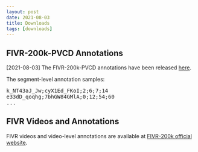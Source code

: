 ```yaml
---
layout: post
date: 2021-08-03
title: Downloads
tags: [downloads]
---
```


## FIVR-200k-PVCD Annotations
[2021-08-03] The FIVR-200k-PVCD annotations have been released [here][PVCD].

[PVCD]: https://pvcd-vsal.github.io/vsal//downloads/FIVR-200k-PVCD.txt

The segment-level annotation samples:
<div class="highlight"><pre><span class="k">k_NT43aJ_Jw;</span><span class="nc">cyX1Ed_FKoI;</span><span class="k">2;6;</span><span class="nc">7;14</span>
<span class="k">e33dD_qoqhg;</span><span class="nc">7bhGW84GMlA;</span><span class="k">0;12;</span><span class="nc">54;60</span>
...
</pre></div>


## FIVR Videos and Annotations
FIVR videos and video-level annotations are available at [FIVR-200k official website][video].

[video]: http://ndd.iti.gr/fivr/